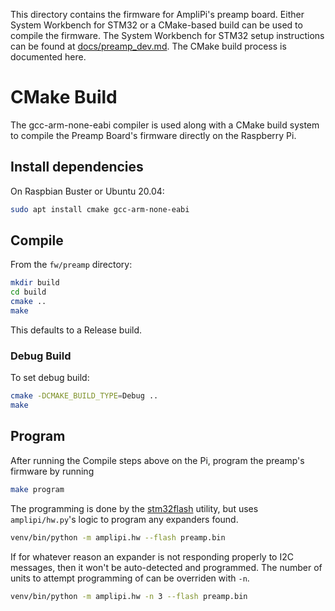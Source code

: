 This directory contains the firmware for AmpliPi's preamp board.
Either System Workbench for STM32 or a CMake-based build can be used
to compile the firmware.
The System Workbench for STM32 setup instructions can be found at
[docs/preamp_dev.md](../../docs/preamp_dev.md).
The CMake build process is documented here.

# CMake Build
The gcc-arm-none-eabi compiler is used along with a CMake build system
to compile the Preamp Board's firmware directly on the Raspberry Pi.

## Install dependencies
On Raspbian Buster or Ubuntu 20.04:
```sh
sudo apt install cmake gcc-arm-none-eabi
```

## Compile
From the `fw/preamp` directory:
```sh
mkdir build
cd build
cmake ..
make
```

This defaults to a Release build.

### Debug Build
To set debug build:
```sh
cmake -DCMAKE_BUILD_TYPE=Debug ..
make
```

## Program
After running the Compile steps above on the Pi,
program the preamp's firmware by running
```sh
make program
```

The programming is done by the [stm32flash](https://sourceforge.net/p/stm32flash)
utility, but uses `amplipi/hw.py`'s logic to program any expanders found.
```sh
venv/bin/python -m amplipi.hw --flash preamp.bin
```

If for whatever reason an expander is not responding properly to I2C messages,
then it won't be auto-detected and programmed.
The number of units to attempt programming of can be overriden with `-n`.
```sh
venv/bin/python -m amplipi.hw -n 3 --flash preamp.bin
```
